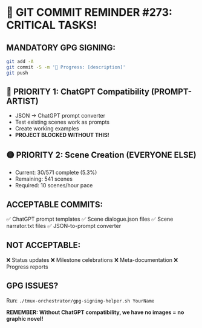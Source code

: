 # 🚨 GIT COMMIT REMINDER #273: CRITICAL TASKS!

## MANDATORY GPG SIGNING:
```bash
git add -A
git commit -S -m '🚧 Progress: [description]'
git push
```

## 🔴 PRIORITY 1: ChatGPT Compatibility (PROMPT-ARTIST)
- JSON → ChatGPT prompt converter
- Test existing scenes work as prompts
- Create working examples
- **PROJECT BLOCKED WITHOUT THIS!**

## 🟡 PRIORITY 2: Scene Creation (EVERYONE ELSE)
- Current: 30/571 complete (5.3%)
- Remaining: 541 scenes
- Required: 10 scenes/hour pace

## ACCEPTABLE COMMITS:
✅ ChatGPT prompt templates
✅ Scene dialogue.json files
✅ Scene narrator.txt files
✅ JSON-to-prompt converter

## NOT ACCEPTABLE:
❌ Status updates
❌ Milestone celebrations
❌ Meta-documentation
❌ Progress reports

## GPG ISSUES?
Run: `./tmux-orchestrator/gpg-signing-helper.sh YourName`

**REMEMBER: Without ChatGPT compatibility, we have no images = no graphic novel!**